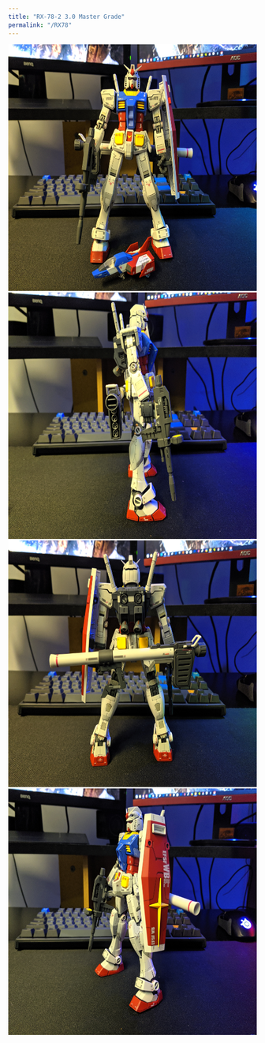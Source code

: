 ```yaml
---
title: "RX-78-2 3.0 Master Grade"
permalink: "/RX78"
---
```


<a href="https://coldhands.xyz/gunpla/RX78_1.jpg">
  <img src="/gunpla/RX78_1.jpg" width="650" height="500" </a>

<a href="https://coldhands.xyz/gunpla/RX78_2.jpg">
  <img src="/gunpla/RX78_2.jpg" width="650" height="500" </a>

<a href="https://coldhands.xyz/gunpla/RX78_3.jpg">
  <img src="/gunpla/RX78_3.jpg" width="650" height="500" </a>

<a href="https://coldhands.xyz/gunpla/RX78_4.jpg">
  <img src="/gunpla/RX78_4.jpg" width="650" height="500" </a>
